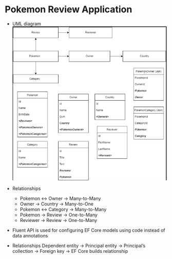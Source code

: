 <h1>Pokemon Review Application</h1>

- UML diagram
 ![UML Diagram](https://github.com/PaiAnuradha/PokemonReviewApp/blob/master/PokemonReview/UMLDiagram.PNG)


- Relationships
  - Pokemon ↔ Owner → Many-to-Many
  - Owner → Country → Many-to-One
  - Pokemon ↔ Category → Many-to-Many
  - Pokemon → Review → One-to-Many
  - Reviewer → Review → One-to-Many

- Fluent API is used for configuring EF Core models using code instead of data annotations
    
- Relationships 
  Dependent entity    → Principal entity    → Principal’s collection    → Foreign key    → EF Core builds relationship
